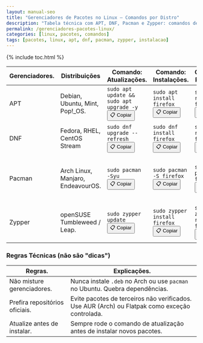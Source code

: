 ```yaml
---
layout: manual-seo
title: "Gerenciadores de Pacotes no Linux – Comandos por Distro"
description: "Tabela técnica com APT, DNF, Pacman e Zypper: comandos de instalação, remoção e atualização por distribuição — sem fluff, só referência."
permalink: /gerenciadores-pacotes-linux/
categories: [linux, pacotes, comandos]
tags: [pacotes, linux, apt, dnf, pacman, zypper, instalacao]
---
```


{% include toc.html %}




<section>
    <table class="evergreen-table">
   
    
  <thead>
    <tr>
      <th>Gerenciadores.</th>
      <th>Distribuições</th>
      <th>Comando: Atualizações.</th>
      <th>Comando: Instalações.</th>
      <th>Comando: Remoção.</th>
      <th>Observações</th>
    </tr>
  </thead>
  <tbody>
    <tr>
      <td data-label="Gerenciador">APT</td>
      <td data-label="Distribuições">Debian, Ubuntu, Mint, Pop!_OS.</td>
      <td data-label="Comando: Atualizar">
        <code>sudo apt update && sudo apt upgrade -y</code>
        <button class="copy-btn" data-command="sudo apt update && sudo apt upgrade -y">📋 Copiar</button>
      </td>
      <td data-label="Comando: Instalar">
        <code>sudo apt install firefox</code>
        <button class="copy-btn" data-command="sudo apt install firefox">📋 Copiar</button>
      </td>
      <td data-label="Comando: Remover">
        <code>sudo apt remove firefox</code>
        <button class="copy-btn" data-command="sudo apt remove firefox">📋 Copiar</button>
      </td>
      <td data-label="Observações">Usa pacotes <code>.deb</code>. Estável, mas versões mais antigas.</td>
    </tr>
    <tr>
      <td data-label="Gerenciador">DNF</td>
      <td data-label="Distribuições">Fedora, RHEL, CentOS Stream</td>
      <td data-label="Comando: Atualizar">
        <code>sudo dnf upgrade --refresh</code>
        <button class="copy-btn" data-command="sudo dnf upgrade --refresh">📋 Copiar</button>
      </td>
      <td data-label="Comando: Instalar">
        <code>sudo dnf install firefox</code>
        <button class="copy-btn" data-command="sudo dnf install firefox">📋 Copiar</button>
      </td>
      <td data-label="Comando: Remover">
        <code>sudo dnf remove firefox</code>
        <button class="copy-btn" data-command="sudo dnf remove firefox">📋 Copiar</button>
      </td>
      <td data-label="Observações">Sucessor do YUM. Resolve dependências com precisão.</td>
    </tr>
    <tr>
      <td data-label="Gerenciador">Pacman</td>
      <td data-label="Distribuições">Arch Linux, Manjaro, EndeavourOS.</td>
      <td data-label="Comando: Atualizar">
        <code>sudo pacman -Syu</code>
        <button class="copy-btn" data-command="sudo pacman -Syu">📋 Copiar</button>
      </td>
      <td data-label="Comando: Instalar">
        <code>sudo pacman -S firefox</code>
        <button class="copy-btn" data-command="sudo pacman -S firefox">📋 Copiar</button>
      </td>
      <td data-label="Comando: Remover">
        <code>sudo pacman -R firefox</code>
        <button class="copy-btn" data-command="sudo pacman -R firefox">📋 Copiar</button>
      </td>
      <td data-label="Observações">Sistema rolling release. Atualizações frequentes, mas exigem atenção.</td>
    </tr>
    <tr>
      <td data-label="Gerenciador">Zypper</td>
      <td data-label="Distribuições">openSUSE Tumbleweed / Leap.</td>
      <td data-label="Comando: Atualizar">
        <code>sudo zypper update</code>
        <button class="copy-btn" data-command="sudo zypper update">📋 Copiar</button>
      </td>
      <td data-label="Comando: Instalar">
        <code>sudo zypper install firefox</code>
        <button class="copy-btn" data-command="sudo zypper install firefox">📋 Copiar</button>
      </td>
      <td data-label="Comando: Remover">
        <code>sudo zypper remove firefox</code>
        <button class="copy-btn" data-command="sudo zypper remove firefox">📋 Copiar</button>
      </td>
      <td data-label="Observações">Estável (Leap) ou rolling (Tumbleweed). Excelente para servidores.</td>
    </tr>
  </tbody>
</table>

<h3 id="regras">Regras Técnicas (não são "dicas")</h3>
<table class="evergreen-table">
  <thead>
    <tr>
      <th>Regras.</th>
      <th>Explicações.</th>
    </tr>
  </thead>
  <tbody>
    <tr>
      <td data-label="Regra">Não misture gerenciadores.</td>
      <td data-label="Explicação">Nunca instale <code>.deb</code> no Arch ou use <code>pacman</code> no Ubuntu. Quebra dependências.</td>
    </tr>
    <tr>
      <td data-label="Regra">Prefira repositórios oficiais.</td>
      <td data-label="Explicação">Evite pacotes de terceiros não verificados. Use AUR (Arch) ou Flatpak como exceção controlada.</td>
    </tr>
    <tr>
      <td data-label="Regra">Atualize antes de instalar.</td>
      <td data-label="Explicação">Sempre rode o comando de atualização antes de instalar novos pacotes.</td>
    </tr>
  </tbody>
</table>
 </section>


